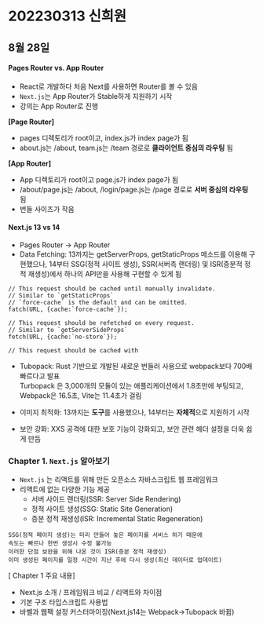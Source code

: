 # 202230313 신희원
## 8월 28일
#### **Pages Router vs. App Router**
* React로 개발하다 처음 Next를 사용하면 Router를 볼 수 있음
* `Next.js`는 App Router가 Stable하게 지원하기 시작
* 강의는 App Router로 진행

**[Page Router]**
* pages 디렉토리가 root이고, index.js가 index page가 됨
* about.js는 /about, team.js는 /team 경로로 **클라이언트 중심의 라우팅** 됨

**[App Router]**
* App 디렉토리가 root이고 page.js가 index page가 됨
* /about/page.js는 /about, /login/page.js는 /page 경로로 **서버 중심의 라우팅** 됨
* 번들 사이즈가 작음

#### **Next.js 13 vs 14**
* Pages Router -> App Router
* Data Fetching: 13까지는 getServerProps, getStaticProps 메소드를 이용해 구현했으나, 14부터 SSG(정적 사이트 생성), SSR(서버측 랜더링) 및  ISR(증분적 정적 재생성)에서 하나의 API만을 사용해 구현할 수 있게 됨
```
// This request should be cached until manually invalidate.
// Similar to `getStaticProps`
// `force-cache` is the default and can be omitted.
fatch(URL, {cache:`force-cache`});

// This request should be refetched on every request.
// Similar to `getServerSideProps`
fetch(URL, {cache:`no-store`});

// This request should be cached with
```
* Tubopack: Rust 기반으로 개발된 새로운 번들러 사용으로 webpack보다 700배 빠르다고 발표   
Turbopack 은 3,000개의 모듈이 있는 애플리케이션에서 1.8초만에 부팅되고, Webpack은 16.5초, Vite는 11.4초가 걸림   

* 이미지 최적화: 13까지는 **도구**를 사용했으나, 14부터는 **자체적**으로 지원하기 시작
* 보안 강화: XXS 공격에 대한 보호 기능이 강화되고, 보안 관련 헤더 설정을 더욱 쉽게 만듬

### Chapter 1. `Next.js` 알아보기
* `Next.js` 는 리액트를 위해 만든 오픈소스 자바스크립트 웹 프레임워크
* 리액트에 없는 다양한 기능 제공
    - 서버 사이드 랜더링(SSR: Server Side Rendering)
    - 정적 사이트 생성(SSG: Static Site Generation)
    - 증분 정적 재생성(ISR: Incremental Static Regeneration)   
```
SSG(정적 페이지 생성)는 미리 만들어 놓은 페이지를 서비스 하기 때문에 
속도는 빠르나 한번 생성시 수정 불가능
이러한 단점 보완을 위해 나온 것이 ISR(증분 정적 재생성)
이미 생성된 페이지를 일정 시간이 지난 후에 다시 생성(최신 데이터로 업데이트)
```

[ Chapter 1 주요 내용]
* Next.js 소개 / 프레임워크 비교 / 리액트와 차이점
* 기본 구조 타입스크립트 사용법
* 바벨과 웹팩 설정 커스터마이징(Next.js14는 Webpack->Tubopack 바뀜)
